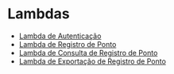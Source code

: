 # Lambdas

- [Lambda de Autenticação](docs/lambda-authorizer.md)
- [Lambda de Registro de Ponto](docs/lambda-register-clock.md)
- [Lambda de Consulta de Registro de Ponto](docs/lambda-query-clock.md)
- [Lambda de Exportação de Registro de Ponto](docs/lambda-export-report.md)